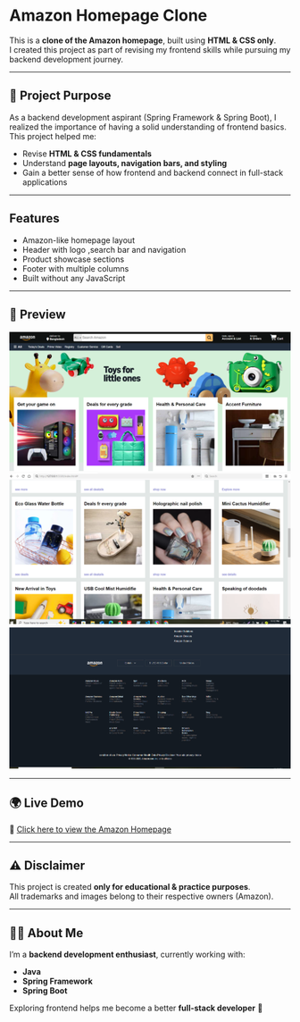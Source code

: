 # Amazon Homepage Clone

This is a **clone of the Amazon homepage**, built using **HTML & CSS only**.  
I created this project as part of revising my frontend skills while pursuing my backend development journey.

---

## 🚀 Project Purpose
As a backend development aspirant (Spring Framework & Spring Boot), I realized the importance of having a solid understanding of frontend basics.  
This project helped me:
- Revise **HTML & CSS fundamentals**
- Understand **page layouts, navigation bars, and styling**
- Gain a better sense of how frontend and backend connect in full-stack applications

---

## Features
- Amazon-like homepage layout
- Header with logo ,search bar and navigation 
- Product showcase sections
- Footer with  multiple columns
- Built without any JavaScript

---

## 📸 Preview
![Amazon Clone Screenshot 1](AmazonImage/Screenshot_4.png)
![Amazon Clone Screenshot 2](AmazonImage/Screenshot_1.png)
![Amazon Clone Screenshot 3](AmazonImage/Screenshot_3.png)


----

## 🌍 Live Demo
🔗 [Click here to view the Amazon Homepage](https://github.com/tarek-285/amazon-homepage-clone.git)  

---

## ⚠️ Disclaimer
This project is created **only for educational & practice purposes**.  
All trademarks and images belong to their respective owners (Amazon).

----

## 👨‍💻 About Me
I’m a **backend development enthusiast**, currently working with:
- **Java**
- **Spring Framework**
- **Spring Boot**

Exploring frontend helps me become a better **full-stack developer** 🚀
